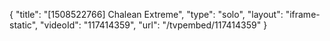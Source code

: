 {
    "title": "[1508522766] Chalean Extreme",
    "type": "solo",
    "layout": "iframe-static",
    "videoId": "117414359",
    "url": "\/tvpembed\/117414359"
}